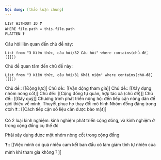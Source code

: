 ```yaml
---
Nội dung: [thảo luận chung]
---
```


```dataview 
LIST WITHOUT ID ❓
WHERE file.path = this.file.path
FLATTEN ❓
```
Câu hỏi liên quan đến chủ đề này:
```dataview
List from "3 Kiến thức, câu hỏi/32 Câu hỏi" where contains(chủ-đề,[[]]) 
```

Chủ đề quan tâm đến chủ đề này:
```dataview
List from "3 Kiến thức, câu hỏi/31 Khái niệm" where contains(chủ-đề,[[]]) 
```
 
Chủ đề:: [[Động lực]]
Chủ đề:: [[Vận động tham gia]]
Chủ đề:: [[Xây dựng nhóm nòng cốt]]
Chủ đề:: [[Cộng đồng tự quản, hợp tác xã (chủ đề)]]
Chủ đề:: [[Gây quỹ]]
Chương trình phát triển nông hộ: đến tiếp cận nông dân để giới thiệu về mình. Thuyết phục họ thay đổi mô hình 
Nhóm đồng đẳng trong ctxh
❓:: [[Cách tiếp cận số liệu cần được bảo mật]]

Có 2 loại kinh nghiệm: kinh nghiệm phát triển cộng đồng, và kinh nghiệm ở trong cộng đồng cụ thể đó

Phải xây dựng được một nhóm nòng cốt trong cộng đồng

❓:: [[Việc mình có quá nhiều cam kết ban đầu có làm giảm tính tự nhiên của mình khi tham gia không？]]
